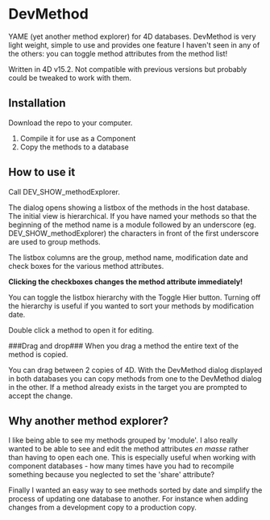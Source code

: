# DevMethod
YAME (yet another method explorer) for 4D databases.
DevMethod is very light weight, simple to use and provides one feature I haven't seen in any of the others: you can toggle method attributes from the method list!

Written in 4D v15.2. Not compatible with previous versions but probably could be tweaked to work with them.

## Installation
Download the repo to your computer.
  1. Compile it for use as a Component
  2. Copy the methods to a database

## How to use it
Call DEV_SHOW_methodExplorer.

The dialog opens showing a listbox of the methods in the host database. The initial view is hierarchical. If you have named your methods so that the beginning of the method name is a module followed by an underscore (eg. DEV_SHOW_methodExplorer) the characters in front of the first underscore are used to group methods.

The listbox columns are the group, method name, modification date and check boxes for the various method attributes.

**Clicking the checkboxes changes the method attribute immediately!**

You can toggle the listbox hierarchy with the Toggle Hier button. Turning off the hierarchy is useful if you wanted to sort your methods by modification date.

Double click a method to open it for editing.

###Drag and drop###
When you drag a method the entire text of the method is copied.

You can drag between 2 copies of 4D. With the DevMethod dialog displayed in both databases you can copy methods from one to the DevMethod dialog in the other. If a method already exists in the target you are prompted to accept the change.

## Why another method explorer?
I like being able to see my methods grouped by 'module'. I also really wanted to be able to see and edit the method attributes *en masse* rather than having to open each one. This is especially useful when working with component databases - how many times have you had to recompile something because you neglected to set the 'share' attribute?

Finally I wanted an easy way to see methods sorted by date and simplify the process of updating one database to another. For instance when adding changes from a development copy to a production copy.
